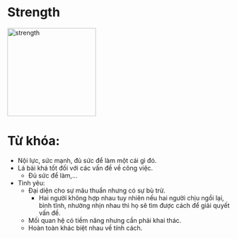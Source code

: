 # Strength

<img style="width: 200px;" alt="strength"
  src="https://www.alittlesparkofjoy.com/wp-content/uploads/2020/07/strength-tarot-card.webp">

**Từ khóa:**
===

* Nội lực, sức mạnh, đủ sức để làm một cái gì đó.
* Lá bài khá tốt đối với các vấn đề về công việc.
  * Đủ sức để làm,...
* Tình yêu:
  * Đại diện cho sự mâu thuẩn nhưng có sự bù trừ.
    * Hai người không hợp nhau tuy nhiên nếu hai người chịu ngồi lại, bình tĩnh, nhường nhịn nhau thì họ sẽ tìm được cách để giải quyết vấn đề.
  * Mối quan hệ có tiềm năng nhưng cần phải khai thác.
  * Hoàn toàn khác biệt nhau về tính cách.
